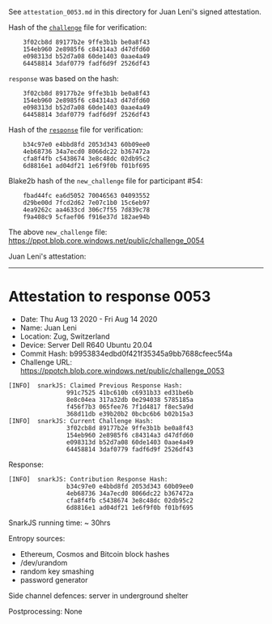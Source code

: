 See `attestation_0053.md` in this directory for Juan Leni's signed attestation.

Hash of the [`challenge`](https://ppot.blob.core.windows.net/public/challenge_0053) file for verification:

```
    3f02cb8d 89177b2e 9ffe3b1b be0a8f43
    154eb960 2e8985f6 c84314a3 d47dfd60
    e098313d b52d7a08 60de1403 0aae4a49
    64458814 3daf0779 fadf6d9f 2526df43
```

`response` was based on the hash:

```
    3f02cb8d 89177b2e 9ffe3b1b be0a8f43
    154eb960 2e8985f6 c84314a3 d47dfd60
    e098313d b52d7a08 60de1403 0aae4a49
    64458814 3daf0779 fadf6d9f 2526df43
```

Hash of the [`response`](https://ppot.blob.core.windows.net/public/response_0053_juan) file for verification:

```
    b34c97e0 e4bbd8fd 2053d343 60b09ee0
    4eb68736 34a7ecd0 8066dc22 b367472a
    cfa8f4fb c5438674 3e8c48dc 02db95c2
    6d8816e1 ad04df21 1e6f9f0b f01bf695
```

Blake2b hash of the `new_challenge` file for participant #54:

```
    fbad44fc ea6d5052 70046563 04093552
    d29be00d 7fcd2d62 7e07c1b0 15c6eb97
    4ea9262c aa4633cd 306c7f55 7d839c78
    f9a408c9 5cfaef06 f916e37d 182ae94b
```

The above `new_challenge` file: https://ppot.blob.core.windows.net/public/challenge_0054

Juan Leni's attestation:
***
# Attestation to response 0053

- Date: Thu Aug 13 2020 - Fri Aug 14 2020 
- Name: Juan Leni
- Location: Zug, Switzerland 
- Device: Server Dell R640 Ubuntu 20.04
- Commit Hash: b9953834edbd0f421f35345a9bb7688cfeec5f4a 
- Challenge URL: https://ppotch.blob.core.windows.net/public/challenge_0053

```
[INFO]  snarkJS: Claimed Previous Response Hash: 
                991c7525 41bc610b c6931b33 ed31be6b
                8e8c04ea 317a32db 0e294038 5785185a
                f456f7b3 065fee76 7f1d4817 f8ec5a9d
                368d11db e39b20b2 0bcbc6b6 b02b15a3
[INFO]  snarkJS: Current Challenge Hash: 
                3f02cb8d 89177b2e 9ffe3b1b be0a8f43
                154eb960 2e8985f6 c84314a3 d47dfd60
                e098313d b52d7a08 60de1403 0aae4a49
                64458814 3daf0779 fadf6d9f 2526df43
```

Response:

```
[INFO]  snarkJS: Contribution Response Hash: 
                b34c97e0 e4bbd8fd 2053d343 60b09ee0
                4eb68736 34a7ecd0 8066dc22 b367472a
                cfa8f4fb c5438674 3e8c48dc 02db95c2
                6d8816e1 ad04df21 1e6f9f0b f01bf695
```

SnarkJS running time: ~ 30hrs

Entropy sources:
  - Ethereum, Cosmos and Bitcoin block hashes
  - /dev/urandom
  - random key smashing
  - password generator

Side channel defences: server in underground shelter

Postprocessing: None
